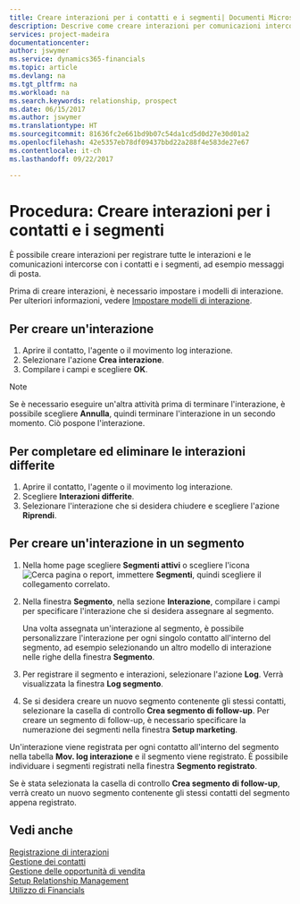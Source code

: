 ```yaml
---
title: Creare interazioni per i contatti e i segmenti| Documenti Microsoft
description: Descrive come creare interazioni per comunicazioni intercorse con i contatti e i segmenti in Financials, ad esempio messaggi di posta diretta.
services: project-madeira
documentationcenter: 
author: jswymer
ms.service: dynamics365-financials
ms.topic: article
ms.devlang: na
ms.tgt_pltfrm: na
ms.workload: na
ms.search.keywords: relationship, prospect
ms.date: 06/15/2017
ms.author: jswymer
ms.translationtype: HT
ms.sourcegitcommit: 81636fc2e661bd9b07c54da1cd5d0d27e30d01a2
ms.openlocfilehash: 42e5357eb78df09437bbd22a288f4e583de27e67
ms.contentlocale: it-ch
ms.lasthandoff: 09/22/2017

---
```

# <a name="how-to-create-interactions-on-contacts-and-segments"></a>Procedura: Creare interazioni per i contatti e i segmenti
È possibile creare interazioni per registrare tutte le interazioni e le comunicazioni intercorse con i contatti e i segmenti, ad esempio messaggi di posta.

Prima di creare interazioni, è necessario impostare i modelli di interazione. Per ulteriori informazioni, vedere [Impostare modelli di interazione](marketing-interactions.md).

## <a name="to-create-an-interaction"></a>Per creare un'interazione
1. Aprire il contatto, l'agente o il movimento log interazione.
2. Selezionare l'azione **Crea interazione**.
3. Compilare i campi e scegliere **OK**.

> [!NOTE]  
>   Se è necessario eseguire un'altra attività prima di terminare l'interazione, è possibile scegliere **Annulla**, quindi terminare l'interazione in un secondo momento. Ciò pospone l'interazione.

## <a name="to-finish-and-delete-postponed-interactions"></a>Per completare ed eliminare le interazioni differite
1. Aprire il contatto, l'agente o il movimento log interazione.
2. Scegliere **Interazioni differite**.
3. Selezionare l'interazione che si desidera chiudere e scegliere l'azione **Riprendi**.

## <a name="to-create-an-interaction-on-a-segment"></a>Per creare un'interazione in un segmento
1. Nella home page scegliere **Segmenti attivi** o scegliere l'icona ![Cerca pagina o report](media/ui-search/search_small.png "icona Cerca pagina o report"), immettere **Segmenti**, quindi scegliere il collegamento correlato.
2. Nella finestra **Segmento**, nella sezione **Interazione**, compilare i campi per specificare l'interazione che si desidera assegnare al segmento.

    Una volta assegnata un'interazione al segmento, è possibile personalizzare l'interazione per ogni singolo contatto all'interno del segmento, ad esempio selezionando un altro modello di interazione nelle righe della finestra **Segmento**.  
3. Per registrare il segmento e interazioni, selezionare l'azione **Log**. Verrà visualizzata la finestra **Log segmento**.
4. Se si desidera creare un nuovo segmento contenente gli stessi contatti, selezionare la casella di controllo **Crea segmento di follow-up**. Per creare un segmento di follow-up, è necessario specificare la numerazione dei segmenti nella finestra **Setup marketing**.

Un'interazione viene registrata per ogni contatto all'interno del segmento nella tabella **Mov. log interazione** e il segmento viene registrato. È possibile individuare i segmenti registrati nella finestra **Segmento registrato**.

Se è stata selezionata la casella di controllo **Crea segmento di follow-up**, verrà creato un nuovo segmento contenente gli stessi contatti del segmento appena registrato.

## <a name="see-also"></a>Vedi anche
[Registrazione di interazioni](marketing-interactions.md)  
[Gestione dei contatti](marketing-contacts.md)  
[Gestione delle opportunità di vendita](marketing-manage-sales-opportunities.md)  
[Setup Relationship Management](marketing-setup-marketing.md)  
[Utilizzo di Financials](ui-work-product.md)


